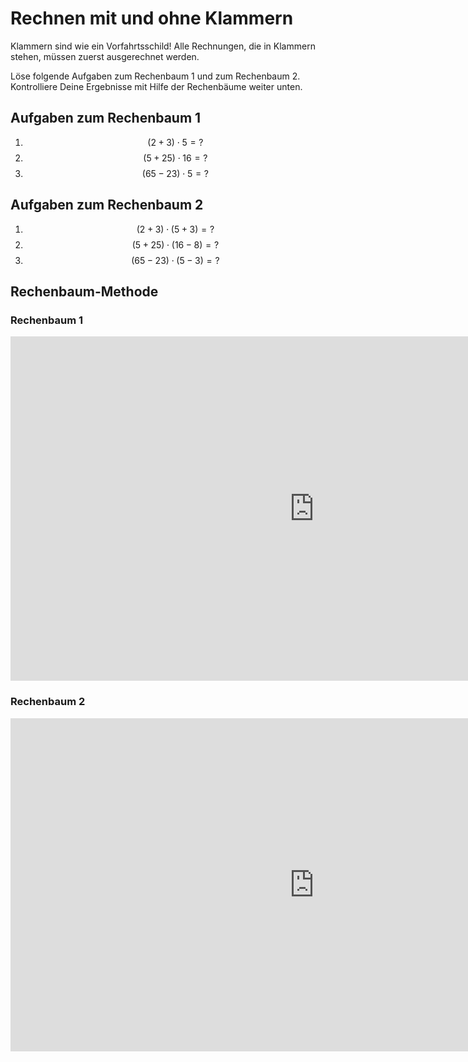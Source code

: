 # Rechnen mit und ohne Klammern
Klammern sind wie ein Vorfahrtsschild! Alle Rechnungen, die in Klammern stehen, müssen zuerst ausgerechnet werden.

Löse folgende Aufgaben zum Rechenbaum 1 und zum Rechenbaum 2. Kontrolliere Deine Ergebnisse mit Hilfe der Rechenbäume weiter unten.

## Aufgaben zum Rechenbaum 1

1. $$(2+3)\cdot 5= ?$$
2. $$(5+25)\cdot 16= ?$$
3. $$(65-23)\cdot 5= ?$$

## Aufgaben zum Rechenbaum 2

1. $$(2+3)\cdot(5+3)= ?$$
2. $$(5+25)\cdot(16-8)= ?$$
3. $$(65-23)\cdot(5-3)= ?$$

## Rechenbaum-Methode

### Rechenbaum 1
<iframe scrolling="no" src="https://www.geogebra.org/material/iframe/id/kCN5wZ9b/width/971/height/551/border/888888/smb/false/stb/false/stbh/false/ai/false/asb/false/sri/false/rc/false/ld/false/sdz/false/ctl/false" width="971px" height="551px" style="border:0px;"> </iframe>


### Rechenbaum 2

<iframe scrolling="no" src="https://www.geogebra.org/material/iframe/id/JZCbj5Qw/width/971/height/533/border/888888/smb/false/stb/false/stbh/false/ai/false/asb/false/sri/false/rc/false/ld/false/sdz/false/ctl/false" width="971px" height="533px" style="border:0px;"> </iframe>



